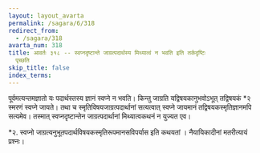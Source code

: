 ```yaml
---
layout: layout_avarta
permalink: /sagara/6/318
redirect_from:
  - /sagara/318
avarta_num: 318
title: आवर्तः ३१८ -- स्वप्नदृष्टान्ते जाग्रत्पदार्थस्य मिथ्यात्वं न भवति इति तर्कदृष्टिः
  पृच्छति
skip_title: false
index_terms: 
---
```


पूर्वमत्यन्तमज्ञातो यः पदार्थस्तस्य ज्ञानं स्वप्ने न भवति।
किन्तु जाग्रति यद्विषयकानुभवोऽभूत् तद्विषयकं *२ स्मरणं स्वप्ने जायते। तथा
च स्मृतिविषयजाग्रत्पदार्थानां सत्यत्वात् स्वप्ने जायमानं तद्विषयकस्मृतिज्ञानमपि सत्यमेव। तस्मात् स्वप्नदृष्टान्तेन जाग्रत्पदार्थानां मिथ्यात्वकथनं न युज्यत एव।

<div class="footnote" markdown="1">
*२. स्वप्नो जाग्रत्यनुभूतपदार्थविषयकस्मृतिरूपमानसविपर्यास इति कथयतां
। नैयायिकादीनां मतरीत्यायं प्रश्नः।
</div>
